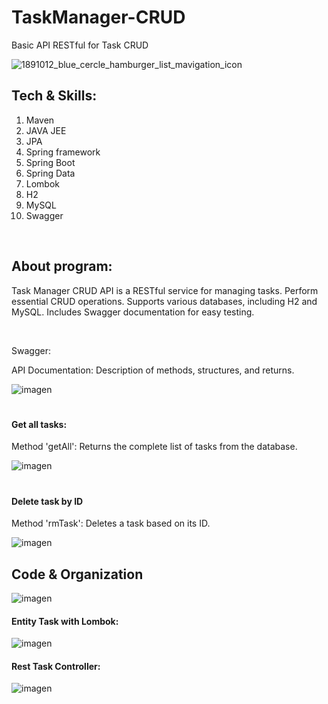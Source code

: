 # TaskManager-CRUD
Basic API RESTful for Task CRUD


![1891012_blue_cercle_hamburger_list_mavigation_icon](https://github.com/Amhernandez5508/Banco/assets/121590490/9863bb70-efe8-4794-9509-0d5069ccc074)
<h2>Tech & Skills:</h2>
<ol>
  <li>Maven</li>
  <li>JAVA JEE</li>
  <li>JPA</li>
  <li>Spring framework</li>
  <li>Spring Boot</li>
  <li>Spring Data</li>
  <li>Lombok</li>
  <li>H2</li>
  <li>MySQL</li>
  <li>Swagger</li>
</ol>

<br>
<h2>About program:</h2>
<p>Task Manager CRUD API is a RESTful service for managing tasks. Perform essential CRUD operations. Supports various databases, including H2 and MySQL. Includes Swagger documentation for easy testing.</p>
<br>

<h>Swagger:</h4>
<p>API Documentation: Description of methods, structures, and returns.</p>

![imagen](https://github.com/Amhernandez5508/TaskManager-CRUD/assets/121590490/81e30979-05b1-4cae-8eff-a48237b15bd5)

<h1></h1>
<h4>Get all tasks:</h4>
<p>Method 'getAll': Returns the complete list of tasks from the database.</p>

![imagen](https://github.com/Amhernandez5508/TaskManager-CRUD/assets/121590490/b789fc7b-6a4d-429a-9800-2474455e7cfc)

<h1></h1>

<h4>Delete task by ID</h4>
<p>Method 'rmTask': Deletes a task based on its ID.</p>

![imagen](https://github.com/Amhernandez5508/TaskManager-CRUD/assets/121590490/dbcbfa36-8836-4a30-9387-e101aba0ebef)




<h2>Code & Organization</h2>

![imagen](https://github.com/Amhernandez5508/TaskManager-CRUD/assets/121590490/e068878c-e815-4bb7-a1c7-5a953f5772fa)


<h4>Entity Task with Lombok:</h4>

![imagen](https://github.com/Amhernandez5508/TaskManager-CRUD/assets/121590490/6f63b0a4-59d6-4593-b0c0-a97c54712884)


<h4>Rest Task Controller:</h4>

![imagen](https://github.com/Amhernandez5508/TaskManager-CRUD/assets/121590490/d26482bc-d991-4d4b-9a28-236e2fe2417f)
